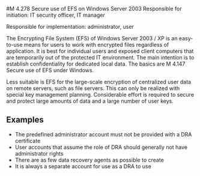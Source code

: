 #M 4.278 Secure use of EFS on Windows Server 2003
Responsible for initiation: IT security officer, IT manager

Responsible for implementation: administrator, user

The Encrypting File System (EFS) of Windows Server 2003 / XP is an easy-to-use means for users to work with encrypted files regardless of application. It is best for individual users and exposed client computers that are temporarily out of the protected IT environment. The main intention is to establish confidentiality for dedicated local data. The basics are M 4.147 Secure use of EFS under Windows.

Less suitable is EFS for the large-scale encryption of centralized user data on remote servers, such as file servers. This can only be realized with special key management planning. Considerable effort is required to secure and protect large amounts of data and a large number of user keys.



## Examples 
* The predefined administrator account must not be provided with a DRA certificate
* User accounts that assume the role of DRA should generally not have administrator rights
* There are as few data recovery agents as possible to create
* It is always a separate account for use as a DRA to use




